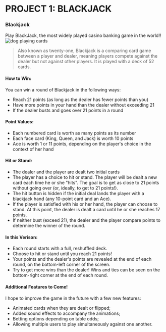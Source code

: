 # PROJECT 1: BLACKJACK

### Blackjack

Play BlackJack, the most widely played casino banking game in the world!!
![dog playing cards](http://img0.joyreactor.com/pics/post/auto-dog-animals-poker-346420.jpeg "dog")

> Also known as twenty-one,  Blackjack is a comparing card game between a player and dealer, meaning players compete against the dealer but not against other players. It is played with a deck of 52 cards.

#### How to Win:

You can win a round of Blackjack in the following ways:
- Reach 21 points (as long as the dealer has fewer points than you)
- Have more points in your hand than the dealer without exceeding 21
- If the dealer busts and goes over 21 points in a round

#### Point Values:
- Each numbered card is worth as many points as its number
- Each face card (King, Queen, and Jack) is worth 10 points
- Ace is worth 1 or 11 points, depending on the player's choice in the context of her hand

#### Hit or Stand:
- The dealer and the player are dealt two initial cards
- The player has a choice to hit or stand. The player will be dealt a new card each time he or she "hits". The goal is to get as close to 21 points without going over (or, ideally, to get to 21 points!).
- The hit button is hidden if the initial deal lands the player with a blackjack hand (any 10-point card and an Ace).
- If the player is satisfied with his or her hand, the player can choose to stand. At this point, the dealer is dealt a card until he or she reaches 17 points.
- If neither bust (exceed 21), the dealer and the player compare points to determine the winner of the round.

#### In this Verison:
- Each round starts with a full, reshuffled deck.
- Choose to hit or stand until you reach 21 points! 
- Your points and the dealer's points are revealed at the end of each round, on the bottom-left corner of the screen.
- Try to get more wins than the dealer! Wins and ties can be seen on the bottom-right corner at the end of each round.

#### Additional Features to Come!

I hope to improve the game in the future with a few new features:

- Animated cards when they are dealt or flipped;
- Added sound effects to accompany the animations;
- Betting options depending on table odds;
- Allowing multiple users to play simultaneously against one another.

